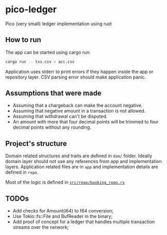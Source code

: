 # pico-ledger
Pico (very small) ledger implementation using rust

## How to run
The app can be started using cargo run:
```bash
cargo run -- txs.csv > acc.csv
```
Application uses stderr to print errors if they happen inside the app or repository layer.
CSV parsing error should make application panic.

## Assumptions that were made
* Assuming that a chargeback can make the account negative.
* Assuming that negative amount in a transaction is not allowed.
* Assuming that withdrawal can't be disputed.
* An amount with more that four decimal points will be trimmed to four decimal points without any rounding.

## Project's structure
Domain related structures and traits are defined in `dom/` folder. Ideally domain layer should not use any references from app and implementation layers.
Application related files are in `app` and implementation details are defined in `repo`.

Most of the logic is defined in [`src/repo/booking_repo.rs`](src/repo/booking_repo.rs)

## TODOs
* Add checks for Amount(i64) to f64 conversion;
* Use Tokio::fs::File and BufReader in the binary;
* Add proof of concept for a ledger that handles multiple transaction streams over the network;
